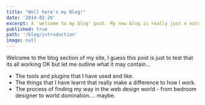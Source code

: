 ```yaml
---
title: "Well here's my Blog!"
date: '2014-02-26'
excerpt: A 'welcome to my blog' post. My new blog is really just a notepad and a diary of my thoughts.
published: true
path: '/blog/introduction'
image: null
---
```


Welcome to the blog section of my site, I guess this post is just to test that its all working OK but let me outline what it may contain...

- The tools and plugins that I have used and like.
- The things that I have learnt that really make a difference to how I work.
- The process of finding my way in the web design world - from bedroom designer to world domination.... maybe.

